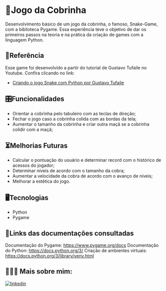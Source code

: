 
# 🐍Jogo da Cobrinha 

Desenvolvimento básico de um jogo da cobrinha, o famoso, Snake-Game, com a biblioteca Pygame. Essa experiência teve o objetivo de dar os primeiros passos na teoria e na prática da criação de games com a linguagem Python.




## 📃Referência

Esse game foi desenvolvido a partir do tutorial de Gustavo Tufaile no Youtube.
 Confira clicando no link: 
- [Criando o jogo Snake com Python por Gustavo Tufaile](https://www.youtube.com/watch?v=3IEpkcYT5Zw)


## 🎛️Funcionalidades

- Orientar a cobrinha pelo tabuleiro com as teclas de direção;
- Fechar o jogo caso a cobrinha colida com as bordas da tela;
- Aumentar o tamanho da cobrinha e criar outra maçã se a cobrinha colidir com a maçã;

## ⏳Melhorias Futuras

- Calcular o pontuação do usuário e determinar record com o histórico de acessos do jogador;
- Determinar níveis de acordo com o tamanho da cobra;
- Aumentar a velocidade da cobra de acordo com o avanço de níveis;
- Melhorar a estética do jogo.




## 🖥️Tecnologias

- Python
- Pygame




## 🔗Links das documentações consultadas

Documentação do Pygame: https://www.pygame.org/docs
Documentação do Python: https://docs.python.org/3/
Criação de ambientes virtuais: https://docs.python.org/3/library/venv.html


## 👩🏼‍💻 Mais sobre mim:
[![linkedin](https://img.shields.io/badge/linkedin-0A66C2?style=for-the-badge&logo=linkedin&logoColor=white)](https://www.linkedin.com/in/daniolimpio/)
